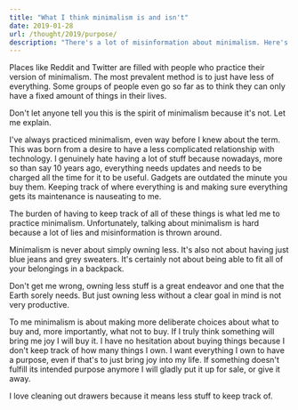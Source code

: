 ```yaml
---
title: "What I think minimalism is and isn't"
date: 2019-01-28
url: /thought/2019/purpose/
description: "There's a lot of misinformation about minimalism. Here's what I think."
---
```


Places like Reddit and Twitter are filled with people who practice their version of minimalism. The most prevalent method is to just have less of everything. Some groups of people even go so far as to think they can only have a fixed amount of things in their lives.

Don't let anyone tell you this is the spirit of minimalism because it's not. Let me explain.

I've always practiced minimalism, even way before I knew about the term. This was born from a desire to have a less complicated relationship with technology. I genuinely hate having a lot of stuff because nowadays, more so than say 10 years ago, everything needs updates and needs to be charged all the time for it to be useful. Gadgets are outdated the minute you buy them. Keeping track of where everything is and making sure everything gets its maintenance is nauseating to me.

The burden of having to keep track of all of these things is what led me to practice minimalism. Unfortunately, talking about minimalism is hard because a lot of lies and misinformation is thrown around.

Minimalism is never about simply owning less. It's also not about having just blue jeans and grey sweaters. It's certainly not about being able to fit all of your belongings in a backpack.

Don't get me wrong, owning less stuff is a great endeavor and one that the Earth sorely needs. But just owning less without a clear goal in mind is not very productive.

To me minimalism is about making more deliberate choices about what to buy and, more importantly, what not to buy. If I truly think something will bring me joy I will buy it. I have no hesitation about buying things because I don't keep track of how many things I own. I want everything I own to have a purpose, even if that's to just bring joy into my life. If something doesn't fulfill its intended purpose anymore I will gladly put it up for sale, or give it away.

I love cleaning out drawers because it means less stuff to keep track of.
